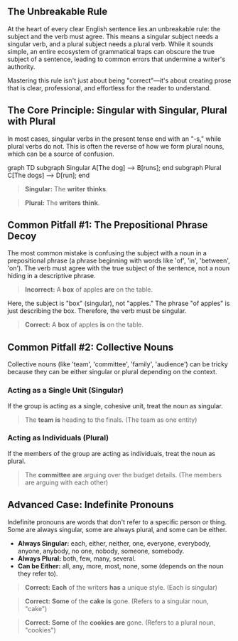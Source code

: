 <h2>The Unbreakable Rule</h2>
<p>At the heart of every clear English sentence lies an unbreakable rule: the subject and the verb must agree. This means a singular subject needs a singular verb, and a plural subject needs a plural verb. While it sounds simple, an entire ecosystem of grammatical traps can obscure the true subject of a sentence, leading to common errors that undermine a writer's authority.</p>
<p>Mastering this rule isn't just about being "correct"—it's about creating prose that is clear, professional, and effortless for the reader to understand.</p>

<h2>The Core Principle: Singular with Singular, Plural with Plural</h2>
<p>In most cases, singular verbs in the present tense end with an "-s," while plural verbs do not. This is often the reverse of how we form plural nouns, which can be a source of confusion.</p>
<div class="mermaid">
graph TD
    subgraph Singular
        A[The dog] --> B[runs];
    end
    subgraph Plural
        C[The dogs] --> D[run];
    end
</div>
<blockquote><strong>Singular:</strong> The <strong>writer</strong> <strong>thinks</strong>.</blockquote>
<blockquote><strong>Plural:</strong> The <strong>writers</strong> <strong>think</strong>.</blockquote>

<h2>Common Pitfall #1: The Prepositional Phrase Decoy</h2>
<p>The most common mistake is confusing the subject with a noun in a prepositional phrase (a phrase beginning with words like 'of', 'in', 'between', 'on'). The verb must agree with the true subject of the sentence, not a noun hiding in a descriptive phrase.</p>
<blockquote><strong>Incorrect:</strong> A <strong>box</strong> of apples <strong>are</strong> on the table.</blockquote>
<p>Here, the subject is "box" (singular), not "apples." The phrase "of apples" is just describing the box. Therefore, the verb must be singular.</p>
<blockquote><strong>Correct:</strong> A <strong>box</strong> of apples <strong>is</strong> on the table.</blockquote>

<h2>Common Pitfall #2: Collective Nouns</h2>
<p>Collective nouns (like 'team', 'committee', 'family', 'audience') can be tricky because they can be either singular or plural depending on the context.</p>
<h3>Acting as a Single Unit (Singular)</h3>
<p>If the group is acting as a single, cohesive unit, treat the noun as singular.</p>
<blockquote>The <strong>team</strong> <strong>is</strong> heading to the finals. (The team as one entity)</blockquote>
<h3>Acting as Individuals (Plural)</h3>
<p>If the members of the group are acting as individuals, treat the noun as plural.</p>
<blockquote>The <strong>committee</strong> <strong>are</strong> arguing over the budget details. (The members are arguing with each other)</blockquote>

<h2>Advanced Case: Indefinite Pronouns</h2>
<p>Indefinite pronouns are words that don't refer to a specific person or thing. Some are always singular, some are always plural, and some can be either.</p>
<ul>
    <li><strong>Always Singular:</strong> each, either, neither, one, everyone, everybody, anyone, anybody, no one, nobody, someone, somebody.</li>
    <li><strong>Always Plural:</strong> both, few, many, several.</li>
    <li><strong>Can be Either:</strong> all, any, more, most, none, some (depends on the noun they refer to).</li>
</ul>
<blockquote><strong>Correct:</strong> <strong>Each</strong> of the writers <strong>has</strong> a unique style. (Each is singular)</blockquote>
<blockquote><strong>Correct:</strong> <strong>Some</strong> of the <strong>cake</strong> <strong>is</strong> gone. (Refers to a singular noun, "cake")</blockquote>
<blockquote><strong>Correct:</strong> <strong>Some</strong> of the <strong>cookies</strong> <strong>are</strong> gone. (Refers to a plural noun, "cookies")</blockquote>

